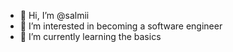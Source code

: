 - 👋 Hi, I’m @salmii
- 👀 I’m interested in becoming a software engineer
- 🌱 I’m currently learning the basics

<!---
salmii/salmii is a ✨ special ✨ repository because its `README.md` (this file) appears on your GitHub profile.
You can click the Preview link to take a look at your changes.
--->
